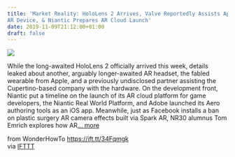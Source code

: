 ```yaml
---
title: 'Market Reality: HoloLens 2 Arrives, Valve Reportedly Assists Apple with
AR Device, & Niantic Prepares AR Cloud Launch'
date: 2019-11-09T21:12:00+01:00
draft: false
---
```


[![](https://img.wonderhowto.com/img/55/77/63708817538857/0/market-reality-hololens-2-arrives-valve-reportedly-assists-apple-with-ar-device-niantic-prepares-ar-cloud-launch.1280x600.jpg)](https://next.reality.news/news/market-reality-hololens-2-arrives-valve-reportedly-assists-apple-with-ar-device-niantic-prepares-ar-cloud-launch-0212026/)

While the long-awaited HoloLens 2 officially arrived this week, details leaked about another, arguably longer-awaited AR headset, the fabled wearable from Apple, and a previously undisclosed partner assisting the Cupertino-based company with the hardware. On the development front, Niantic put a timeline on the launch of its AR cloud platform for game developers, the Niantic Real World Platform, and Adobe launched its Aero authoring tools as an iOS app. Meanwhile, just as Facebook installs a ban on plastic surgery AR camera effects built via Spark AR, NR30 alumnus Tom Emrich explores how AR[... more](https://next.reality.news/news/market-reality-hololens-2-arrives-valve-reportedly-assists-apple-with-ar-device-niantic-prepares-ar-cloud-launch-0212026/)

  
  
from WonderHowTo https://ift.tt/34Fqmgk  
via [IFTTT](https://ifttt.com/?ref=da&site=blogger)